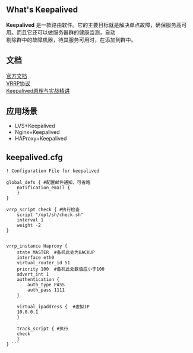 ## What's Keepalived
  **Keepalived** 是一款路由软件。它的主要目标就是解决单点故障，确保服务高可用。而且它还可以做服务器群的健康监测，自动  
剔除群中的故障机器，待其服务可用时，在添加到群中。

## 文档
  [官方文档](http://www.keepalived.org/documentation.html)  
  [VRRP协议](http://bbs.nanjimao.com/thread-790-1-1.html)  
  [Keepalived原理与实战精讲](http://bbs.nanjimao.com/thread-845-1-1.html)  

## 应用场景
  * LVS+Keepalived
  * Nginx+Keepalived
  * HAProxy+Keepalived

## keepalived.cfg
```
! Configuration File for keepalived

global_defs { #配置邮件通知，可省略
	notification_email {
	}	
}

vrrp_script check { #执行检查
	script "/opt/sh/check.sh"
	interval 1
	weight -2
}


vrrp_instance Haproxy {
    state MASTER  #备机此处为BACKUP
    interface eth0
    virtual_router_id 51
    priority 100  #备机此处数值应小于100 
    advert_int 1
    authentication {
        auth_type PASS
        auth_pass 1111
    }

    virtual_ipaddress {  #虚拟IP
	10.0.0.1  
    }

    track_script { #执行
	check
    }
} ```



